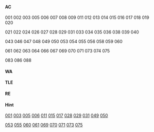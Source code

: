 #### AC

001 002 003 005 006 007 008 009 011 012 013 014 015 016 017 018 019 020

021 022 024 026 027 028 029 031 033 034 035 036 038 039 040

043 046 047 048 049 050 053 054 055 056 058 059 060

061 062 063 064 066 067 069 070 071 073 074 075

083 086 088

#### WA

#### TLE

#### RE

#### Hint

[001](https://github.com/Sylvanuszhy/LeetCode/blob/master/001/README.md) [003](https://github.com/Sylvanuszhy/LeetCode/blob/master/003/README.md) [005](https://github.com/Sylvanuszhy/LeetCode/blob/master/005/README.md) [006](https://github.com/Sylvanuszhy/LeetCode/blob/master/006/README.md) [011](https://github.com/Sylvanuszhy/LeetCode/blob/master/011/README.md) [015](https://github.com/Sylvanuszhy/LeetCode/blob/master/015/README.md) [017](https://github.com/Sylvanuszhy/LeetCode/blob/master/017/README.md) [028](https://github.com/Sylvanuszhy/LeetCode/blob/master/028/README.md) [029](https://github.com/Sylvanuszhy/LeetCode/blob/master/029/README.md) [031](https://github.com/Sylvanuszhy/LeetCode/blob/master/031/README.md) [049](https://github.com/Sylvanuszhy/LeetCode/blob/master/049/README.md) [050](https://github.com/Sylvanuszhy/LeetCode/blob/master/050/README.md) 

[053](https://github.com/Sylvanuszhy/LeetCode/blob/master/053/README.md) [055](https://github.com/Sylvanuszhy/LeetCode/blob/master/055/README.md) [060](https://github.com/Sylvanuszhy/LeetCode/blob/master/060/README.md) [061](https://github.com/Sylvanuszhy/LeetCode/blob/master/061/README.md) [069](https://github.com/Sylvanuszhy/LeetCode/blob/master/069/README.md) [070](https://github.com/Sylvanuszhy/LeetCode/blob/master/070/README.md) [071](https://github.com/Sylvanuszhy/LeetCode/blob/master/071/README.md) [073](https://github.com/Sylvanuszhy/LeetCode/blob/master/073/README.md) [075](https://github.com/Sylvanuszhy/LeetCode/blob/master/075/README.md) 